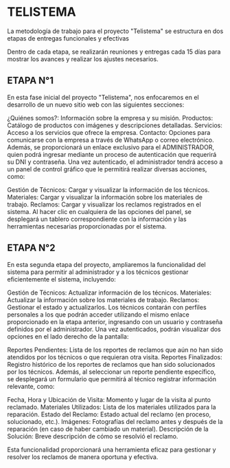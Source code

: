 # TELISTEMA
La metodología de trabajo para el proyecto "Telistema" se estructura en dos etapas de entregas funcionales y efectivas

Dentro de cada etapa, se realizarán reuniones y entregas cada 15 días para mostrar los avances y realizar los ajustes necesarios.

## ETAPA N°1
En esta fase inicial del proyecto "Telistema", nos enfocaremos en el desarrollo de un nuevo sitio web con las siguientes secciones:

¿Quiénes somos?: Información sobre la empresa y su misión.
Productos: Catálogo de productos con imágenes y descripciones detalladas.
Servicios: Acceso a los servicios que ofrece la empresa.
Contacto: Opciones para comunicarse con la empresa a través de WhatsApp o correo electrónico.
Además, se proporcionará un enlace exclusivo para el ADMINISTRADOR, quien podrá ingresar mediante un proceso de autenticación que requerirá su DNI y contraseña. Una vez autenticado, el administrador tendrá acceso a un panel de control gráfico que le permitirá realizar diversas acciones, como:

Gestión de Técnicos: Cargar y visualizar la información de los técnicos.
Materiales: Cargar y visualizar la información sobre los materiales de trabajo.
Reclamos: Cargar y visualizar los reclamos registrados en el sistema.
Al hacer clic en cualquiera de las opciones del panel, se desplegará un tablero correspondiente con la información y las herramientas necesarias proporcionadas por el sistema.

## ETAPA N°2
En esta segunda etapa del proyecto, ampliaremos la funcionalidad del sistema para permitir al administrador y a los técnicos gestionar eficientemente el sistema, incluyendo:

Gestión de Técnicos: Actualizar información de los técnicos.
Materiales: Actualizar la información sobre los materiales de trabajo.
Reclamos: Gestionar el estado y actualizarlos.
Los técnicos contarán con perfiles personales a los que podrán acceder utilizando el mismo enlace proporcionado en la etapa anterior, ingresando con un usuario y contraseña definidos por el administrador. Una vez autenticados, podrán visualizar dos opciones en el lado derecho de la pantalla:

Reportes Pendientes: Lista de los reportes de reclamos que aún no han sido atendidos por los técnicos o que requieran otra visita.
Reportes Finalizados: Registro histórico de los reportes de reclamos que han sido solucionados por los técnicos.
Además, al seleccionar un reporte pendiente específico, se desplegará un formulario que permitirá al técnico registrar información relevante, como:

Fecha, Hora y Ubicación de Visita: Momento y lugar de la visita al punto reclamado.
Materiales Utilizados: Lista de los materiales utilizados para la reparación.
Estado del Reclamo: Estado actual del reclamo (en proceso, solucionado, etc.).
Imágenes: Fotografías del reclamo antes y después de la reparación (en caso de haber cambiado un material).
Descripción de la Solución: Breve descripción de cómo se resolvió el reclamo.

Esta funcionalidad proporcionará una herramienta eficaz para gestionar y resolver los reclamos de manera oportuna y efectiva.
